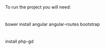 To run the project you will need:
#
bower install angular angular-routes bootstrap 
#
install php-gd

